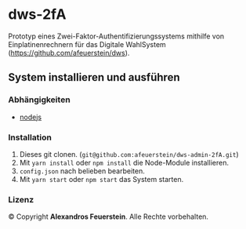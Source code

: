 # dws-2fA
Prototyp eines Zwei-Faktor-Authentifizierungssystems mithilfe von Einplatinenrechnern für das Digitale WahlSystem (https://github.com/afeuerstein/dws).

## System installieren und ausführen

### Abhängigkeiten
- [nodejs](https://nodejs.org/)

### Installation
1. Dieses git clonen. (`git@github.com:afeuerstein/dws-admin-2fA.git`)
2. Mit `yarn install` oder `npm install` die Node-Module installieren.
3. `config.json` nach belieben bearbeiten.
4. Mit `yarn start` oder `npm start` das System starten.

### Lizenz
© Copyright **Alexandros Feuerstein**. Alle Rechte vorbehalten.
